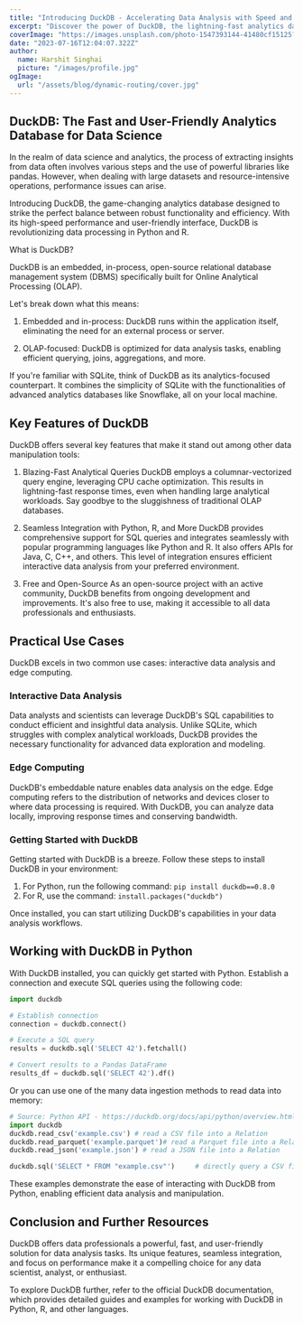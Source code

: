 ```yaml
---
title: "Introducing DuckDB - Accelerating Data Analysis with Speed and Simplicity"
excerpt: "Discover the power of DuckDB, the lightning-fast analytics database for Python and R. Explore its unique features, seamless integration, and exceptional performance in handling large datasets."
coverImage: "https://images.unsplash.com/photo-1547393144-41480cf15125?ixlib=rb-4.0.3&ixid=M3wxMjA3fDB8MHxwaG90by1wYWdlfHx8fGVufDB8fHx8fA%3D%3D&auto=format&fit=crop&w=1201&q=80"
date: "2023-07-16T12:04:07.322Z"
author:
  name: Harshit Singhai
  picture: "/images/profile.jpg"
ogImage:
  url: "/assets/blog/dynamic-routing/cover.jpg"
---
```


## DuckDB: The Fast and User-Friendly Analytics Database for Data Science

In the realm of data science and analytics, the process of extracting insights from data often involves various steps and the use of powerful libraries like pandas. However, when dealing with large datasets and resource-intensive operations, performance issues can arise.

Introducing DuckDB, the game-changing analytics database designed to strike the perfect balance between robust functionality and efficiency. With its high-speed performance and user-friendly interface, DuckDB is revolutionizing data processing in Python and R.

What is DuckDB?

DuckDB is an embedded, in-process, open-source relational database management system (DBMS) specifically built for Online Analytical Processing (OLAP).

Let's break down what this means:

1. Embedded and in-process: DuckDB runs within the application itself, eliminating the need for an external process or server.

2. OLAP-focused: DuckDB is optimized for data analysis tasks, enabling efficient querying, joins, aggregations, and more.

If you're familiar with SQLite, think of DuckDB as its analytics-focused counterpart. It combines the simplicity of SQLite with the functionalities of advanced analytics databases like Snowflake, all on your local machine.

## Key Features of DuckDB

DuckDB offers several key features that make it stand out among other data manipulation tools:

1. Blazing-Fast Analytical Queries
   DuckDB employs a columnar-vectorized query engine, leveraging CPU cache optimization. This results in lightning-fast response times, even when handling large analytical workloads. Say goodbye to the sluggishness of traditional OLAP databases.

2. Seamless Integration with Python, R, and More
   DuckDB provides comprehensive support for SQL queries and integrates seamlessly with popular programming languages like Python and R. It also offers APIs for Java, C, C++, and others. This level of integration ensures efficient interactive data analysis from your preferred environment.

3. Free and Open-Source
   As an open-source project with an active community, DuckDB benefits from ongoing development and improvements. It's also free to use, making it accessible to all data professionals and enthusiasts.

## Practical Use Cases

DuckDB excels in two common use cases: interactive data analysis and edge computing.

### Interactive Data Analysis

Data analysts and scientists can leverage DuckDB's SQL capabilities to conduct efficient and insightful data analysis. Unlike SQLite, which struggles with complex analytical workloads, DuckDB provides the necessary functionality for advanced data exploration and modeling.

### Edge Computing

DuckDB's embeddable nature enables data analysis on the edge. Edge computing refers to the distribution of networks and devices closer to where data processing is required. With DuckDB, you can analyze data locally, improving response times and conserving bandwidth.

### Getting Started with DuckDB

Getting started with DuckDB is a breeze. Follow these steps to install DuckDB in your environment:

1. For Python, run the following command: `pip install duckdb==0.8.0`
2. For R, use the command: `install.packages("duckdb")`

Once installed, you can start utilizing DuckDB's capabilities in your data analysis workflows.

## Working with DuckDB in Python

With DuckDB installed, you can quickly get started with Python. Establish a connection and execute SQL queries using the following code:

```python
import duckdb

# Establish connection
connection = duckdb.connect()

# Execute a SQL query
results = duckdb.sql('SELECT 42').fetchall()

# Convert results to a Pandas DataFrame
results_df = duckdb.sql('SELECT 42').df()

```

Or you can use one of the many data ingestion methods to read data into memory:

```python
# Source: Python API - https://duckdb.org/docs/api/python/overview.html
import duckdb
duckdb.read_csv('example.csv') # read a CSV file into a Relation
duckdb.read_parquet('example.parquet')# read a Parquet file into a Relation
duckdb.read_json('example.json') # read a JSON file into a Relation

duckdb.sql('SELECT * FROM "example.csv"')     # directly query a CSV file
```

These examples demonstrate the ease of interacting with DuckDB from Python, enabling efficient data analysis and manipulation.

## Conclusion and Further Resources

DuckDB offers data professionals a powerful, fast, and user-friendly solution for data analysis tasks. Its unique features, seamless integration, and focus on performance make it a compelling choice for any data scientist, analyst, or enthusiast.

To explore DuckDB further, refer to the official DuckDB documentation, which provides detailed guides and examples for working with DuckDB in Python, R, and other languages.
